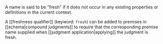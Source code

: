 A name is said to be "fresh" if it does not occur in any existing properties or definitions in the current context.

A [[freshness qualifier]] (keyword: `fresh`) can be added to premises in [[schema|compound judgments]] to require that the corresponding premise name supplied when [[judgment application|applying]] the judgment is fresh.
